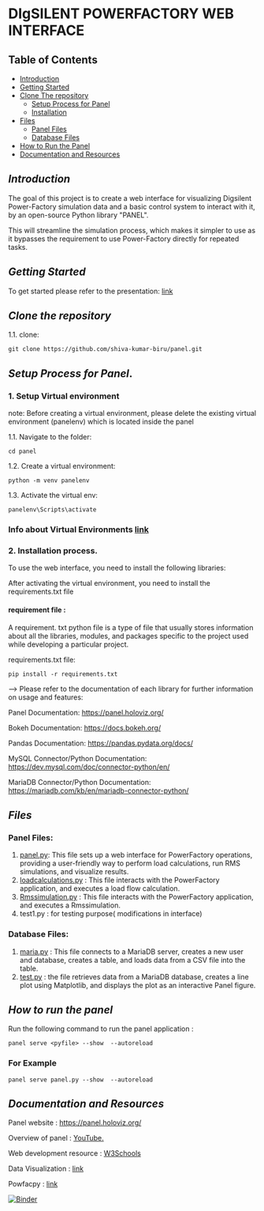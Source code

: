# DIgSILENT POWERFACTORY WEB INTERFACE

## Table of Contents


- [Introduction](#introduction)
- [Getting Started](#getting-started)
- [Clone The repository](#clone)
  - [Setup Process for Panel](#setup-process-for-panel)
  - [Installation](#installation)
- [Files](#files)
  - [Panel Files](#panel-files)
  - [Database Files](#database-files)
- [How to Run the Panel](#how-to-run-the-panel)
- [Documentation and Resources](#documentation)

## *Introduction* <a name="introduction"></a>

The goal of this project is to create a web interface for visualizing Digsilent Power-Factory simulation data and a basic control system to interact with it, by an open-source Python library "PANEL".

This will streamline the simulation process, which makes it simpler to use as it bypasses the requirement to use Power-Factory directly for repeated tasks.

## *Getting Started* <a name="getting-started"></a>

To get started please refer to the presentation: [link](https://github.com/shiva-kumar-biru/panel/blob/main/Documents/panel_introduction.pptx)

## *Clone the repository* <a name="clone"></a>

1.1. clone:
``` shell
git clone https://github.com/shiva-kumar-biru/panel.git
```

## *Setup Process for Panel*. <a name="setup-process-for-panel"></a>

### 1. Setup Virtual environment

note: Before creating a virtual environment, please delete the existing virtual environment (panelenv) which is located inside the panel 

  
1.1. Navigate to the folder:

 ``` shell
cd panel
   ```

1.2. Create a virtual environment:

``` shell
python -m venv panelenv 
```

1.3. Activate the virtual env:

``` shell
panelenv\Scripts\activate 
 ```

### Info about Virtual Environments [link](https://realpython.com/python-virtual-environments-a-primer/)


### 2. Installation process. <a name="installation"></a>

To use the web interface, you need to install the following libraries:

After activating the virtual environment, you need to install the requirements.txt file

#### requirement file :

A requirement. txt python file is a type of file that usually stores information about all the libraries, modules, and packages specific to the project used while developing a particular project.

requirements.txt file: 

``` shell
pip install -r requirements.txt
```


--> Please refer to the documentation of each library for further information on usage and features:

Panel Documentation: https://panel.holoviz.org/

Bokeh Documentation: https://docs.bokeh.org/

Pandas Documentation: https://pandas.pydata.org/docs/

MySQL Connector/Python Documentation: https://dev.mysql.com/doc/connector-python/en/

MariaDB Connector/Python Documentation: https://mariadb.com/kb/en/mariadb-connector-python/


## *Files* <a name="files"></a>

### Panel Files: <a name="panel-files"></a>

1. [panel.py](https://github.com/shiva-kumar-biru/panel/blob/main/panel.py): This file sets up a web interface for PowerFactory operations, providing a user-friendly way to perform load calculations, run RMS simulations, and visualize results.
2. [loadcalculations.py](https://github.com/shiva-kumar-biru/panel/blob/main/Loadcalculation.py) : This file interacts with the PowerFactory application, and executes a load flow calculation.
3. [Rmssimulation.py](https://github.com/shiva-kumar-biru/panel/blob/main/Rmssimulation.py) : This file interacts with the PowerFactory application, and executes a Rmssimulation.
4. test1.py : for testing purpose( modifications in interface)


### Database Files: <a name="database-files"></a>

1. [maria.py](https://github.com/shiva-kumar-biru/panel/blob/main/maria.py) : This file connects to a MariaDB server, creates a new user and database, creates a table, and loads data from a CSV file into the table.
2. [test.py](https://github.com/shiva-kumar-biru/panel/blob/main/test.py) : the file retrieves data from a MariaDB database, creates a line plot using Matplotlib, and displays the plot as an interactive Panel figure.

## *How to run the panel* <a name="how-to-run-the-panel"></a>

Run the following command to run the panel application : 

```shell
panel serve <pyfile> --show  --autoreload
```

### For Example 


```shell
panel serve panel.py --show  --autoreload
```





## *Documentation and Resources* <a name="documentation"></a>

Panel website :
https://panel.holoviz.org/

Overview of panel : <a href="https://www.youtube.com/watch?v=1UVghBXt6dY"> YouTube.</a>

Web development resource :  [W3Schools](https://www.w3schools.com/) 

Data Visualization : [link](https://realpython.com/python-data-visualization-bokeh/)

Powfacpy : [link](https://github.com/FraunhIEE-UniKassel-PowSysStability/powfacpy)


[![Binder](https://mybinder.org/badge_logo.svg)](https://mybinder.org/v2/gh/shiva-kumar-biru/panel/main)
